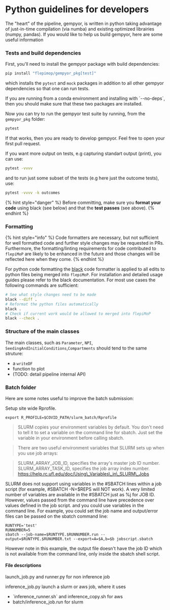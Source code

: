 # Python guidelines for developers

The "heart" of the pipeline, gempyor, is written in python taking advantage of just-in-time compilation (via numba) and existing optimized librairies (numpy, pandas). If you would like to help us build gempyor, here are some useful information

### Tests and build dependencies

First, you'll need to install the gempyor package with build dependencies:

```bash
pip install "flepimop/gempyor_pkg[test]"
```

which installs the `pytest` and `mock` packages in addition to all other gempyor dependencies so that one can run tests.

If you are running from a conda environment and installing with \`--no-deps\`, then you should make sure that these two packages are installed.

Now you can try to run the gempyor test suite by running, from the `gempyor_pkg` folder:

```bash
pytest
```

If that works, then you are ready to develop gempyor. Feel free to open your first pull request.

If you want more output on tests, e.g capturing standart output (print), you can use:

```bash
pytest -vvvv
```

and to run just some subset of the tests (e.g here just the outcome tests), use:

```bash
pytest -vvvv -k outcomes
```

{% hint style="danger" %}
Before committing, make sure you **format your code** using black (see below) and that the **test passes** (see above).
{% endhint %}

### Formatting

{% hint style="info" %}
Code formatters are necessary, but not sufficient for well formatted code and further style changes may be requested in PRs. Furthermore, the formatting/linting requirements for code contributed to `flepiMoP` are likely to be enhanced in the future and those changes will be reflected here when they come.
{% endhint %}

For python code formatting the [black](https://black.readthedocs.io/en/stable/) code formatter is applied to all edits to python files being merged into `flepiMoP`. For installation and detailed usage guides please refer to the black documentation. For most use cases the following commands are sufficient:

```bash
# See what style changes need to be made
black --diff .
# Reformat the python files automatically
black .
# Check if current work would be allowed to merged into flepiMoP
black --check .
```

### Structure of the main classes

The main classes, such as `Parameter`, `NPI`, `SeedingAndInitialConditions`,`Compartments` should tend to the same struture:

* a `writeDF`
* function to plot
* (TODO: detail pipeline internal API)

### Batch folder

Here are some notes useful to improve the batch submission:

Setup site wide Rprofile.

```
export R_PROFILE=$COVID_PATH/slurm_batch/Rprofile
```

> SLURM copies your environment variables by default. You don't need to tell it to set a variable on the command line for sbatch. Just set the variable in your environment before calling sbatch.

> There are two useful environment variables that SLURM sets up when you use job arrays:

> SLURM\_ARRAY\_JOB\_ID, specifies the array's master job ID number. SLURM\_ARRAY\_TASK\_ID, specifies the job array index number. https://help.rc.ufl.edu/doc/Using\_Variables\_in\_SLURM\_Jobs

SLURM does not support using variables in the #SBATCH lines within a job script (for example, #SBATCH -N=$REPS will NOT work). A very limited number of variables are available in the #SBATCH just as %j for JOB ID. However, values passed from the command line have precedence over values defined in the job script. and you could use variables in the command line. For example, you could set the job name and output/error files can be passed on the sbatch command line:

```
RUNTYPE='test'
RUNNUMBER=5
sbatch --job-name=$RUNTYPE.$RUNNUMBER.run --output=$RUNTYPE.$RUNUMBER.txt --export=A=$A,b=$b jobscript.sbatch
```

However note in this example, the output file doesn't have the job ID which is not available from the command line, only inside the sbatch shell script.

#### File descriptions

launch\_job.py and runner.py for non inference job

inference\_job.py launch a slurm or aws job, where it uses

* \`inference\_runner.sh\` and inference\_copy.sh for aws
* &#x20;batch/inference\_job.run for slurm
